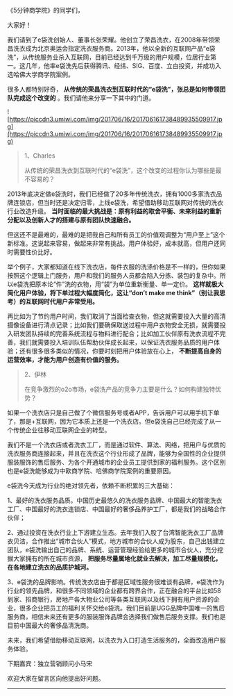 《5分钟商学院》的同学们，

大家好！

我们请到了e袋洗创始人、董事长张荣耀。他创立了荣昌洗衣，在2008年带领荣昌洗衣成为北京奥运会指定洗衣服务商。2013年，他以全新的互联网产品“e袋洗”，从传统服务业杀入互联网，目前已经达到千万级的用户规模，位居行业第一。这几年，他率e袋洗先后获得腾讯、经纬、SIG、百度、立白投资，并成功入选哈佛大学商学院案例。

很多人都特别好奇， **从传统的荣昌洗衣到互联时代的“e袋洗”，张总是如何带领团队完成这个改变的** 。我们请他来分享一下其中的门道。

![https://piccdn3.umiwi.com/img/201706/16/201706161738489935509917.jpg](https://piccdn3.umiwi.com/img/201706/16/201706161738489935509917.jpg)

> 1、Charles
> 
> 从传统的荣昌洗衣到互联时代的“e袋洗”，这个改变的过程你认为哪些是最不容易的？

2013年底决定做e袋洗时，我们已经做了20多年传统洗衣，拥有1000多家洗衣品牌连锁店，但当时还是决定归零，上线e袋洗，希望借助移动互联网对传统的洗衣行业改造升级。 **当时面临的最大挑战是：原有利益的取舍平衡、未来利益的重新分配以及创新人才的搭建与原有团队快速融合。**

但这还不是最难的，最难的是把我自己和所有员工的价值观调整为“用户至上”这个新标准。这说起来容易，做起来非常有挑战。用户体验好，成本就高，但用户还同时需要性价比好。

举个例子，大家都知道在线下洗衣店，每件衣服的洗涤价格是不一样的，但你如果按照这个逻辑上门服务，用户和我们的服务人员都会陷入分拣、装包的复杂中。所以e袋洗把原本论“件”洗的衣物，用“袋”为单位重新衡量、单一定价。 **这样就极大简化用户体验，将下单过程大幅度简化，这让“don’t make me think”（别让我思考）的互联网时代用户非常受用。**

再比如为了节约用户时间，我们取消了当面检查衣物，但这就需要投入大量的高清摄像设备进行清点记录；比如我们要确保取送过程中用户衣物安全无损，就需要投入研发团队持续的完善系统流程与物料进行配合；比如加工伙伴原有洗衣流程不完善，我们就需要投入培训队伍帮助伙伴成长起来，以保证洗衣服务品质的用户体验；还有很多很多类似的情况，你要时刻把用户体验放在心上， **不断提高自身的运营效率，才能为用户创造有价值的服务。**

> 2、伊林
> 
> 在竞争激烈的o2o市场，e袋洗产品的竞争力主要是什么？如何构建独特优势？

如果一个洗衣店只是自己做了个微信服务号或者APP，告诉用户可以用手机下单了，那是+互联网，因为它本质上还是一个洗衣店。但e袋洗自己已经完成了从一个传统企业往移动互联网企业的转型。

我们不是一个洗衣店或者洗衣工厂，而是通过软件、算法、网络，把用户与优质的洗衣服务商连接起来，并且在洗衣这个行业形成了品牌，能够为全国性的企业提供服装服饰的售后服务、为各个开通城市的企业员工提供到家的福利服务。这个区别也是e袋洗能够成为中欧商学院、哈佛商学院案例的重要原因。

e袋洗今天成为行业的绝对领先者，依赖不断积累的三大基础：

1、最好的洗衣服务品质。中国历史最悠久的洗衣服务品牌、中国最大的智能洗衣工厂、中国最好的洗衣连锁店、中国最好的奢侈品养护工厂，都是我们的战略合作伙伴；

2、通过投资在洗衣行业上下游建立生态。去年我们入股了台湾智能洗衣工厂品牌衣贝洁，合作推出“城市合伙人”模式，地方城市的合伙人成为股东，自己出钱建立团队，e袋洗输出自己的品牌、系统、运营管理经验给更多的城市合伙人，充分挖掘大家拥有的所在城市资源， **把服务尽量属地化就业去解决，加工尽量规模化，在各地建立洗衣的品质护城河。**

3、e袋洗的品牌影响。传统洗衣店由于都是区域性服务很难谈有品牌，e袋洗作为行业的领先品牌，和很多不同领域的企业都有跨界合作，正在融合的平台比如58到家、招商银行，房地产各大物业公司等各类互联网以及线下拥有用户资源的企业，很多企业把员工的福利关怀交给e袋洗。我们目前是UGG品牌中国唯一的售后服务商，相信未来还有更多的服装服饰品牌会选择我们做售后服务支撑。我们也是目前中国最大的奢侈品清洗商。

未来，我们希望借助移动互联网，以洗衣为入口打造生活服务的，全面改造用户服务体验。

下期嘉宾：独立营销顾问小马宋

欢迎大家在留言区向他提出好问题。

---
